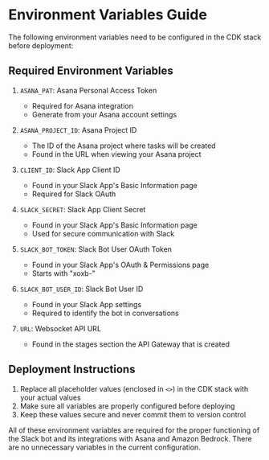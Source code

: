 # Environment Variables Guide

The following environment variables need to be configured in the CDK stack before deployment:

## Required Environment Variables

1. `ASANA_PAT`: Asana Personal Access Token
   - Required for Asana integration
   - Generate from your Asana account settings

2. `ASANA_PROJECT_ID`: Asana Project ID
   - The ID of the Asana project where tasks will be created
   - Found in the URL when viewing your Asana project

3. `CLIENT_ID`: Slack App Client ID
   - Found in your Slack App's Basic Information page
   - Required for Slack OAuth

4. `SLACK_SECRET`: Slack App Client Secret
   - Found in your Slack App's Basic Information page
   - Used for secure communication with Slack

5. `SLACK_BOT_TOKEN`: Slack Bot User OAuth Token
   - Found in your Slack App's OAuth & Permissions page
   - Starts with "xoxb-"

6. `SLACK_BOT_USER_ID`: Slack Bot User ID
   - Found in your Slack App settings
   - Required to identify the bot in conversations

7. `URL`: Websocket API URL 
   - Found in the stages section the API Gateway that is created

## Deployment Instructions

1. Replace all placeholder values (enclosed in `<>`) in the CDK stack with your actual values
2. Make sure all variables are properly configured before deploying
3. Keep these values secure and never commit them to version control

All of these environment variables are required for the proper functioning of the Slack bot and its integrations with Asana and Amazon Bedrock. There are no unnecessary variables in the current configuration.